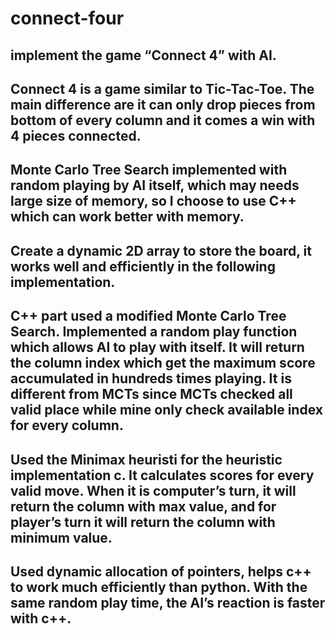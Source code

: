 ﻿# connect-four

## implement the game “Connect 4” with AI.

## Connect 4 is a game similar to Tic-Tac-Toe. The main difference are it can only drop pieces from bottom of every column and it comes a win with 4 pieces connected. 

## Monte Carlo Tree Search implemented with random playing by AI itself, which may needs large size of memory, so I choose to use C++ which can work better with memory.

## Create a dynamic 2D array to store the board, it works well and efficiently in the following implementation.

## C++ part used a modified Monte Carlo Tree Search. Implemented a random play function which allows AI to play with itself. It will return the column index which get the maximum score accumulated in hundreds times playing. It is different from MCTs since MCTs checked all valid place while mine only check available index for every column. 

## Used the Minimax heuristi for the heuristic implementation c. It calculates scores for every valid move. When it is computer’s turn, it will return the column with max value, and for player’s turn it will return the column with minimum value.

## Used dynamic allocation of pointers, helps c++ to work much efficiently than python. With the same random play time, the AI’s reaction is faster with c++.
